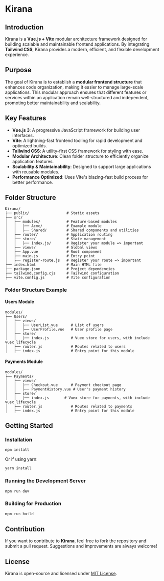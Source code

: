 # Kirana

## Introduction
Kirana is a **Vue.js + Vite** modular architecture framework designed for building scalable and maintainable frontend applications. By integrating **Tailwind CSS**, Kirana provides a modern, efficient, and flexible development experience.

## Purpose
The goal of Kirana is to establish a **modular frontend structure** that enhances code organization, making it easier to manage large-scale applications. This modular approach ensures that different features or services within an application remain well-structured and independent, promoting better maintainability and scalability.

## Key Features
- **Vue.js 3**: A progressive JavaScript framework for building user interfaces.
- **Vite**: A lightning-fast frontend tooling for rapid development and optimized builds.
- **Tailwind CSS**: A utility-first CSS framework for styling with ease.
- **Modular Architecture**: Clean folder structure to efficiently organize application features.
- **Scalability & Maintainability**: Designed to support large applications with reusable modules.
- **Performance Optimized**: Uses Vite's blazing-fast build process for better performance.

## Folder Structure
```
Kirana/
├── public/                 # Static assets
├── src/
│   ├── modules/            # Feature-based modules
│   │   ├── Acme/           # Example module
│   │   ├── Shared/         # Shared components and utilities
│   ├── router/             # Application routing
│   ├── store/              # State management
│   │   ├── index.js/       # Register your module => important
│   ├── views/              # Global views
│   ├── App.vue             # Root component
│   ├── main.js             # Entry point
│   ├── register-route.js   # Register your route => important
├── index.html              # Main HTML file
├── package.json            # Project dependencies
├── tailwind.config.cjs     # Tailwind configuration
├── vite.config.js          # Vite configuration
```
### Folder Structure Example

#### Users Module
```
modules/
├── Users/
│   ├── views/
│   │   ├── UserList.vue      # List of users
│   │   ├── UserProfile.vue   # User profile page
│   ├── store/
│   │   ├── index.js          # Vuex store for users, with include vuex lifecycle
│   ├── router.js             # Routes related to users
│   ├── index.js              # Entry point for this module
```

#### Payments Module
```
modules/
├── Payments/
│   ├── views/
│   │   ├── Checkout.vue      # Payment checkout page
│   │   ├── PaymentHistory.vue # User's payment history
│   ├── store/
│   │   ├── index.js       # Vuex store for payments, with include vuex lifecycle
│   ├── router.js             # Routes related to payments
│   ├── index.js              # Entry point for this module

```

## Getting Started
### Installation
```sh
npm install
```
Or if using yarn:
```sh
yarn install
```

### Running the Development Server
```sh
npm run dev
```

### Building for Production
```sh
npm run build
```

## Contribution
If you want to contribute to **Kirana**, feel free to fork the repository and submit a pull request. Suggestions and improvements are always welcome!

## License
Kirana is open-source and licensed under [MIT License](LICENSE).

